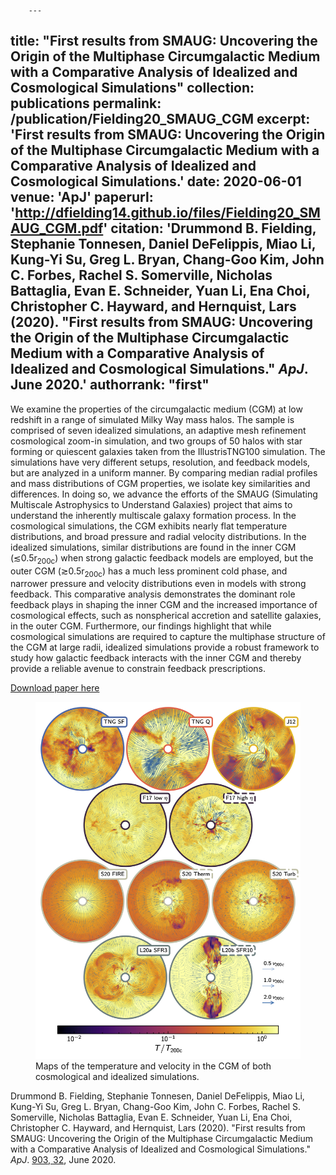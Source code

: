         ---
title: "First results from SMAUG: Uncovering the Origin of the Multiphase Circumgalactic Medium with a Comparative Analysis of Idealized and Cosmological Simulations"
collection: publications
permalink: /publication/Fielding20_SMAUG_CGM
excerpt: 'First results from SMAUG: Uncovering the Origin of the Multiphase Circumgalactic Medium with a Comparative Analysis of Idealized and Cosmological Simulations.'
date: 2020-06-01
venue: 'ApJ'
paperurl: 'http://dfielding14.github.io/files/Fielding20_SMAUG_CGM.pdf'
citation: 'Drummond B. Fielding, Stephanie Tonnesen, Daniel DeFelippis,  Miao Li,  Kung-Yi Su, Greg L. Bryan, Chang-Goo Kim, John C. Forbes, Rachel S. Somerville, Nicholas Battaglia, Evan E. Schneider, Yuan Li, Ena Choi, Christopher C. Hayward, and Hernquist, Lars (2020). &quot;First results from SMAUG: Uncovering the Origin of the Multiphase Circumgalactic Medium with a Comparative Analysis of Idealized and Cosmological Simulations.&quot; <i>ApJ</i>. June 2020.'
authorrank: "first"
---
We examine the properties of the circumgalactic medium (CGM) at low redshift in a range of simulated Milky Way mass halos. The sample is comprised of seven idealized simulations, an adaptive mesh refinement cosmological zoom-in simulation, and two groups of 50 halos with star forming or quiescent galaxies taken from the IllustrisTNG100 simulation. The simulations have very different setups, resolution, and feedback models, but are analyzed in a uniform manner. By comparing median radial profiles and mass distributions of CGM properties, we isolate key similarities and differences. In doing so, we advance the efforts of the SMAUG (Simulating Multiscale Astrophysics to Understand Galaxies) project that aims to understand the inherently multiscale galaxy formation process. In the cosmological simulations, the CGM exhibits nearly flat temperature distributions, and broad pressure and radial velocity distributions. In the idealized simulations, similar distributions are found in the inner CGM (≲0.5r<sub>200c</sub>) when strong galactic feedback models are employed, but the outer CGM (≳0.5r<sub>200c</sub>) has a much less prominent cold phase, and narrower pressure and velocity distributions even in models with strong feedback. This comparative analysis demonstrates the dominant role feedback plays in shaping the inner CGM and the increased importance of cosmological effects, such as nonspherical accretion and satellite galaxies, in the outer CGM. Furthermore, our findings highlight that while cosmological simulations are required to capture the multiphase structure of the CGM at large radii, idealized simulations provide a robust framework to study how galactic feedback interacts with the inner CGM and thereby provide a reliable avenue to constrain feedback prescriptions.

[Download paper here](http://dfielding14.github.io/files/Fielding20_SMAUG_CGM.pdf)

<figure>
  <img src="/images/maps_Fielding2020_SMAUG_CGM.png" alt="">
  <figcaption>Maps of the temperature and velocity in the CGM of both cosmological and idealized simulations.</figcaption>
</figure> 


Drummond B. Fielding, Stephanie Tonnesen, Daniel DeFelippis,  Miao Li,  Kung-Yi Su, Greg L. Bryan, Chang-Goo Kim, John C. Forbes, Rachel S. Somerville, Nicholas Battaglia, Evan E. Schneider, Yuan Li, Ena Choi, Christopher C. Hayward, and Hernquist, Lars (2020). &quot;First results from SMAUG: Uncovering the Origin of the Multiphase Circumgalactic Medium with a Comparative Analysis of Idealized and Cosmological Simulations.&quot; <i>ApJ</i>. [903, 32](https://ui.adsabs.harvard.edu/abs/2020arXiv200616316F/abstract), June 2020.